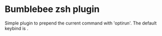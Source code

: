 # Bumblebee zsh plugin

Simple plugin to prepend the current command with 'optirun'. The default keybind is <Ctrl-Tab>.
